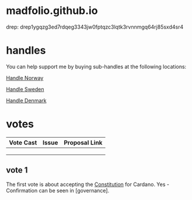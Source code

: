 # madfolio.github.io

drep: drep1ygqzg3ed7rdqeg3343jw0fptqzc3lqtk3rvnnmgq64rj85sxd4sr4


# handles

You can help support me by buying sub-handles at the following locations:

[Handle Norway](https://handle.me/norway)

[Handle Sweden](https://handle.me/sweden)

[Handle Denmark](https://handle.me/denmark)

# votes
| Vote Cast | Issue | Proposal Link |
|-----------|-------|--------------|
|           |       |              |
|           |       |              |
|           |       |              |


## vote 1
The first vote is about accepting the [Constitution](https://ipfs.io/ipfs/bafkreiazhhawe7sjwuthcfgl3mmv2swec7sukvclu3oli7qdyz4uhhuvmy) for Cardano. 
Yes - Confirmation can be seen in [governance].

